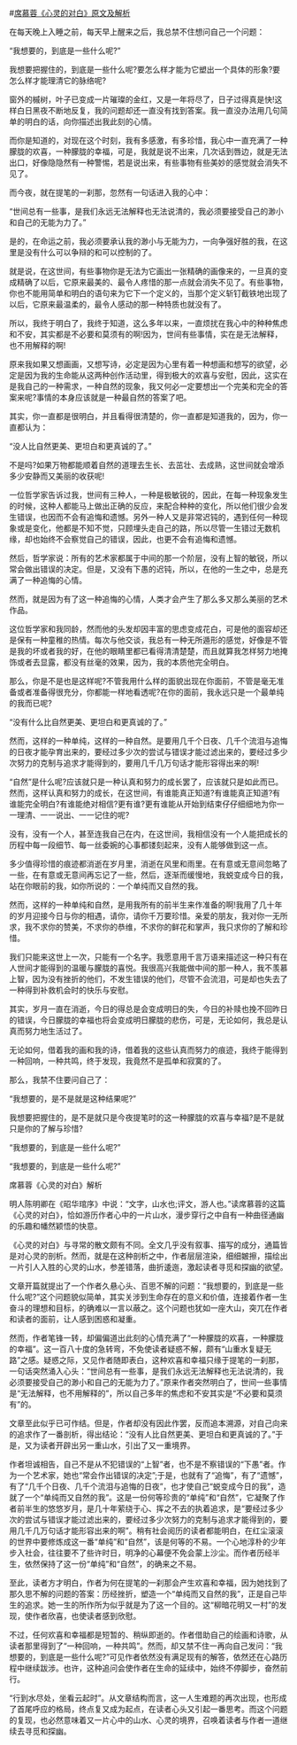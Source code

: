 #[席慕蓉《心灵的对白》原文及解析](https://www.vrrw.net/wx/8676.html)

在每天晚上入睡之前，每天早上醒来之后，我总禁不住想问自己一个问题：

“我想要的，到底是一些什么呢?”

我想要把握住的，到底是一些什么呢?要怎么样才能为它塑出一个具体的形象?要怎么样才能理清它的脉络呢?

窗外的槭树，叶子已变成一片璀璨的金红，又是一年将尽了，日子过得真是快!这样白日黑夜不断地反复，我的问题却还一直没有找到答案。我一直没办法用几句简单的明白的话，向你描述出我此刻的心情。

而你是知道的，对现在这个时刻，我有多感激，有多珍惜，我心中一直充满了一种朦胧的欢喜，一种朦胧的幸福，可是，我就是说不出来，几次话到唇边，就是无法出口，好像隐隐然有一种警惕，若是说出来，有些事物有些美妙的感觉就会消失不见了。



而今夜，就在提笔的一刹那，忽然有一句话进入我的心中：

“世间总有一些事，是我们永远无法解释也无法说清的，我必须要接受自己的渺小和自己的无能为力了。”

是的，在命运之前，我必须要承认我的渺小与无能为力，一向争强好胜的我，在这里是没有什么可以争辩的和可以控制的了。

就是说，在这世间，有些事物你是无法为它画出一张精确的画像来的，一旦真的变成精确了以后，它原来最美的、最令人疼惜的那一点就会消失不见了。有些事物，你也不能用简单和明白的语句来为它下一个定义的，当那个定义斩钉截铁地出现了以后，它原来最温柔的，最令人感动的那一种特质也就没有了。

所以，我终于明白了，我终于知道，这么多年以来，一直烦扰在我心中的种种焦虑和不安，其实都是不必要和莫须有的啊!因为，世间有些事情，实在是无法解释，也不用解释的啊!

原来我如果又想画画，又想写诗，必定是因为心里有着一种想画和想写的欲望，必定是因为我的生命能从这两种创作活动里，得到极大的欢喜与安慰，因此，这实在是我自己的一种需求，一种自然的现象，我又何必一定要想出一个完美和完全的答案来呢?事情的本身应该就是一种最自然的答案了吧。

其实，你一直都是很明白，并且看得很清楚的，你一直都是知道我的，因为，你一直都认为：

“没人比自然更美、更坦白和更真诚的了。”

不是吗?如果万物都能顺着自然的道理去生长、去茁壮、去成熟，这世间就会增添多少安静而又美丽的收获呢!

一位哲学家告诉过我，世间有三种人，一种是极敏锐的，因此，在每一种现象发生的时候，这种人都能马上做出正确的反应，来配合种种的变化，所以他们很少会发生错误，也因而不会有追悔和遗憾。另外一种人又是非常迟钝的，遇到任何一种现象或是变化，他都是不知不觉，只顾埋头走自己的路，所以尽管一生错过无数机缘，却也始终不会察觉自己的错误，因此，也更不会有追悔和遗憾。

然后，哲学家说：所有的艺术家都属于中间的那一个阶层，没有上智的敏锐，所以常会做出错误的决定。但是，又没有下愚的迟钝，所以，在他的一生之中，总是充满了一种追悔的心情。

然而，就是因为有了这一种追悔的心情，人类才会产生了那么多又那么美丽的艺术作品。

这位哲学家和我同龄，然而他的头发却因丰富的思虑变成花白，可是他的面容却还是保有一种童稚的热情。每次与他交谈，我总有一种无所遁形的感觉，好像是不管是我的坏或者我的好，在他的眼睛里都已看得清清楚楚，而且就算我怎样努力地掩饰或者去显露，都没有丝毫的效果，因为，我的本质他完全明白。

那么，你是不是也是这样呢?不管我用什么样的面貌出现在你面前，不管是毫无准备或者准备得很充分，你都能一样地看透呢?在你的面前，我永远只是一个最单纯的我而已呢?

“没有什么比自然更美、更坦白和更真诚的了。”

然而，这样的一种单纯，这样的一种自然。是要用几千个日夜、几千个流泪与追悔的日夜才能孕育出来的，要经过多少次的尝试与错误才能过滤出来的，要经过多少次努力的克制与追求才能得到的，要用几千几万句话才能形容得出来的啊!

“自然”是什么呢?应该就只是一种认真和努力的成长罢了，应该就只是如此而已。然而，这样认真和努力的成长，在这世间，有谁能真正知道?有谁能真正知道?有谁能完全明白?有谁能绝对相信?更有谁?更有谁能从开始到结束仔仔细细地为你一一理清、一一说出、一一记住的呢?

没有，没有一个人，甚至连我自己在内，在这世间，我相信没有一个人能把成长的历程中每一段细节、每一丝委婉的心事都镂刻起来，没有人能够做到这一点。

多少值得珍惜的痕迹都消逝在岁月里，消逝在风里和雨里。在有意或无意间忽略了一些，在有意或无意间再忘记了一些，然后，逐渐而缓慢地，我蜕变成今日的我，站在你眼前的我，如你所说的：一个单纯而又自然的我。

然而，这样的一种单纯和自然，是用我所有的前半生来作准备的啊!我用了几十年的岁月迎接今日与你的相遇，请你，请你千万要珍惜。亲爱的朋友，我对你一无所求，我不求你的赞美，不求你的恭维，不求你的鲜花和掌声，我只求你的了解和珍惜。

我们只能来这世上一次，只能有一个名字。我愿意用千言万语来描述这一种只有在人世间才能得到的温暖与朦胧的喜悦。我很高兴我能做中间的那一种人，我不羡慕上智，因为没有挫折的他们，不发生错误的他们，尽管不会流泪，可是却也失去了一种得到补救机会时的快乐与安慰。

其实，岁月一直在消逝，今日的得总是会变成明日的失，今日的补赎也挽不回昨日的错误，今日朦胧的幸福也将会变成明日朦胧的悲伤，可是，无论如何，我总是认真而努力地生活过了。

无论如何，借着我的画和我的诗，借着我的这些认真而努力的痕迹，我终于能得到一种回响，一种共鸣，终于发现，我竟然不是孤单和寂寞的了。

那么，我禁不住要问自己了：

“我想要的，是不是就是这种结果呢?”

我想要把握住的，是不是就只是今夜提笔时的这一种朦胧的欢喜与幸福?是不是就只是你的了解与珍惜?

“我想要的，到底是一些什么呢?”

“我想要的，到底是一些什么呢?”

席慕蓉《心灵的对白》解析

明人陈明卿在《昭华琯序》中说：“文字，山水也;评文，游人也。”读席慕蓉的这篇《心灵的对白》，恰如游历作者心中的一片山水，漫步穿行之中自有一种曲径通幽的乐趣和幡然颖悟的快意。

《心灵的对白》与寻常的散文颇有不同。全文几乎没有叙事、描写的成分，通篇皆是对心灵的剖析。然而，就是在这种剖析之中，作者层层渲染，细细皴擦，描绘出一片引人入胜的心灵的山水，参差错落，曲折逶迤，激起读者寻觅和探幽的欲望。

文章开篇就提出了一个作者久悬心头、百思不解的问题：“我想要的，到底是一些什么呢?”这个问题貌似简单，其实关涉到生命存在的意义和价值，连接着作者一生奋斗的理想和目标，的确难以一言以蔽之。这个问题也犹如一座大山，突兀在作者和读者的面前，让人感到困惑和凝重。

然而，作者笔锋一转，却偏偏道出此刻的心情充满了“一种朦胧的欢喜，一种朦胧的幸福”。这一百八十度的急转弯，不免使读者疑惑不解，颇有“山重水复疑无路”之感。疑惑之际，又见作者随即表白，这种欢喜和幸福只缘于提笔的一刹那，一句话突然涌入心头：“世间总有一些事，是我们永远无法解释也无法说清的，我必须要接受自己的渺小和自己的无能为力了。”原来作者突然明白了，世间一些事情是“无法解释，也不用解释的”，所以自己多年的焦虑和不安其实是“不必要和莫须有”的。

文章至此似乎已可作结。但是，作者却没有因此作罢，反而追本溯源，对自己向来的追求作了一番剖析，得出结论：“没有人比自然更美、更坦白和更真诚的了。”于是，又为读者开辟出另一重山水，引出了又一重境界。

作者坦诚相告，自己不是从不犯错误的“上智”者，也不是不察错误的“下愚”者。作为一个艺术家，她也“常会作出错误的决定”;于是，也就有了“追悔”，有了“遗憾”，有了“几千个日夜、几千个流泪与追悔的日夜”，也才使自己“蜕变成今日的我”，造就了一个“单纯而又自然的我”。这是一份何等珍贵的“单纯”和“自然”，它凝聚了作者前半生的悠悠岁月，是几十年萦绕于心、挥之不去的执着追求，是“要经过多少次的尝试与错误才能过滤出来的，要经过多少次努力的克制与追求才能得到的，要用几千几万句话才能形容出来的啊”。稍有社会阅历的读者都能明白，在红尘滚滚的世界中要修炼成这一番“单纯”和“自然”，该是何等的不易。一个心地淳朴的少年步入社会，往往要不了些许时日，明净的心幕便不免会蒙上沙尘。而作者历经半生，依然保持了这一份“单纯”和“自然”，的确来之不易。

至此，读者方才明白，作者为何在提笔的一刹那会产生欢喜和幸福，因为她找到了那久思不解的问题的答案：历经挫折，塑造一个“单纯而又自然的我”，正是自己毕生的追求。她一生的所作所为似乎就是为了这一个目的。这“柳暗花明又一村”的发现，使作者欣喜，也使读者感到欣慰。

不过，任何欢喜和幸福都是短暂的、稍纵即逝的。作者借助自己的绘画和诗歌，从读者那里得到了“一种回响，一种共鸣”。然而，却又禁不住一再向自己发问：“我想要的，到底是一些什么呢?”可见作者依然没有满足现有的解答，依然还在心路历程中继续跋涉。也许，这种追问会使作者在生命的延续中，始终不停脚步，奋然前行。

“行到水尽处，坐看云起时”。从文章结构而言，这一人生难题的再次出现，也形成了首尾呼应的格局，终点复又成为起点，在读者心头又引起一番思考。而这个问题的复现，也必然意味着又一片心中的山水、心灵的境界，召唤着读者与作者一道继续去寻觅和探幽。

